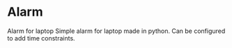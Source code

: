 # Alarm
Alarm for laptop 
Simple alarm for laptop made in python. Can be configured to add time constraints.
